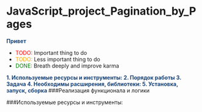 # JavaScript_project_Pagination_by_Pages

<style>g { color: Green }</style>
 <style>
r { color: Red }
o { color: Orange }
g { color: Green }
b { color: #184377}
</style>
<b>Привет</b>
- <r>TODO:</r> Important thing to do
- <o>TODO:</o> Less important thing to do
- <g>DONE:</g> Breath deeply and improve karma
<b> 
1.	Используемые ресурсы и инструменты:
2.	Порядок работы
3.	Задача
4.	 Необходимы расширения, библиотеки:
5.	Установка, запуск, сборка

</b>
###Реализация функционала и логики
 
###Используемые ресурсы и инструменты:
 

